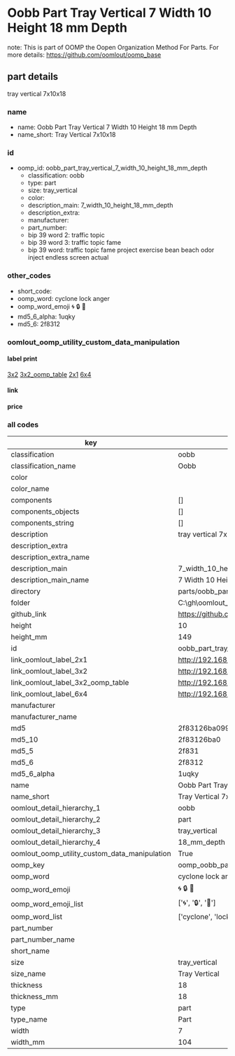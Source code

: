 # Oobb Part Tray Vertical 7 Width 10 Height 18 mm Depth  

note: This is part of OOMP the Oopen Organization Method For Parts. For more details: https://github.com/oomlout/oomp_base

##  part details
  



tray vertical 7x10x18



### name
* name: Oobb Part Tray Vertical 7 Width 10 Height 18 mm Depth
* name_short: Tray Vertical 7x10x18 
### id
* oomp_id: oobb_part_tray_vertical_7_width_10_height_18_mm_depth
  * classification: oobb
  * type: part
  * size: tray_vertical
  * color: 
  * description_main: 7_width_10_height_18_mm_depth
  * description_extra: 
  * manufacturer: 
  * part_number: 
  * bip 39 word 2: traffic topic
  * bip 39 word 3: traffic topic fame
  * bip 39 word: traffic topic fame project exercise bean beach odor inject endless screen actual

### other_codes
* short_code: 
* oomp_word: cyclone lock anger
* oomp_word_emoji :cyclone: :lock: :anger:
* md5_6_alpha: 1uqky
* md5_6: 2f8312






### oomlout_oomp_utility_custom_data_manipulation
#### label print
[3x2](http://192.168.1.245:1112/?label=oomp%201uqky)
[3x2_oomp_table](http://192.168.1.108:1112/?label=oomp%201uqky)
[2x1](http://192.168.1.242:1112/?label=oomp%201uqky)
[6x4](http://192.168.1.55:1112/?label=oomp%201uqky)    

#### link

                              

#### price







### all codes 
| key | value |  
| --- | --- |  
| classification | oobb |  
| classification_name | Oobb |  
| color |  |  
| color_name |  |  
| components | [] |  
| components_objects | [] |  
| components_string | [] |  
| description | tray vertical 7x10x18 |  
| description_extra |  |  
| description_extra_name |  |  
| description_main | 7_width_10_height_18_mm_depth |  
| description_main_name | 7 Width 10 Height 18 mm Depth |  
| directory | parts/oobb_part_tray_vertical_7_width_10_height_18_mm_depth |  
| folder | C:\gh\oomlout_oobb_version_4_generated_parts\parts\oobb_part_tray_vertical_7_width_10_height_18_mm_depth |  
| github_link | https://github.com/oomlout/oomlout_oomp_part_src/tree/main/parts/oobb_part_tray_vertical_7_width_10_height_18_mm_depth |  
| height | 10 |  
| height_mm | 149 |  
| id | oobb_part_tray_vertical_7_width_10_height_18_mm_depth |  
| link_oomlout_label_2x1 | http://192.168.1.242:1112/?label=oomp%201uqky |  
| link_oomlout_label_3x2 | http://192.168.1.245:1112/?label=oomp%201uqky |  
| link_oomlout_label_3x2_oomp_table | http://192.168.1.108:1112/?label=oomp%201uqky |  
| link_oomlout_label_6x4 | http://192.168.1.55:1112/?label=oomp%201uqky |  
| manufacturer |  |  
| manufacturer_name |  |  
| md5 | 2f83126ba099226c4e27aac0a4f94736 |  
| md5_10 | 2f83126ba0 |  
| md5_5 | 2f831 |  
| md5_6 | 2f8312 |  
| md5_6_alpha | 1uqky |  
| name | Oobb Part Tray Vertical 7 Width 10 Height 18 mm Depth |  
| name_short | Tray Vertical 7x10x18  |  
| oomlout_detail_hierarchy_1 | oobb |  
| oomlout_detail_hierarchy_2 | part |  
| oomlout_detail_hierarchy_3 | tray_vertical |  
| oomlout_detail_hierarchy_4 | 18_mm_depth |  
| oomlout_oomp_utility_custom_data_manipulation | True |  
| oomp_key | oomp_oobb_part_tray_vertical_7_width_10_height_18_mm_depth |  
| oomp_word | cyclone lock anger |  
| oomp_word_emoji | :cyclone: :lock: :anger: |  
| oomp_word_emoji_list | [':cyclone:', ':lock:', ':anger:'] |  
| oomp_word_list | ['cyclone', 'lock', 'anger'] |  
| part_number |  |  
| part_number_name |  |  
| short_name |  |  
| size | tray_vertical |  
| size_name | Tray Vertical |  
| thickness | 18 |  
| thickness_mm | 18 |  
| type | part |  
| type_name | Part |  
| width | 7 |  
| width_mm | 104 |  
